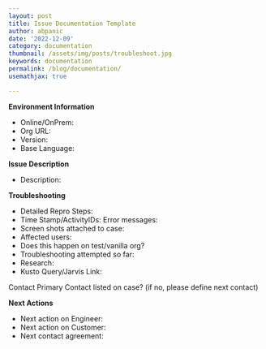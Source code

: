 ```yaml
---
layout: post
title: Issue Documentation Template
author: abpanic
date: '2022-12-09'
category: documentation
thumbnail: /assets/img/posts/troubleshoot.jpg
keywords: documentation
permalink: /blog/documentation/
usemathjax: true

---
```

**Environment Information**
+ Online/OnPrem:
+ Org URL:
+ Version:
+ Base Language:

**Issue Description**
+ Description:

**Troubleshooting** 
+ Detailed Repro Steps:
+ Time Stamp/ActivityIDs: Error messages:
+ Screen shots attached to case:
+ Affected users:
+ Does this happen on test/vanilla org?
+ Troubleshooting attempted so far:
+ Research:
+ Kusto Query/Jarvis Link:

Contact Primary Contact listed on case? (if no, please define next contact)

**Next Actions** 
+ Next action on Engineer: 
+ Next action on Customer:
+ Next contact agreement:

